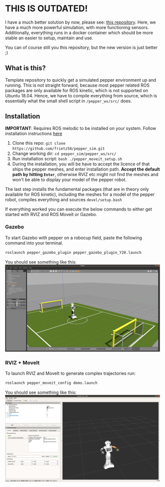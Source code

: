 # THIS IS OUTDATED!
I have a much better solution by now, please see: [this repository](https://github.com/frietz58/pepper_virtual). Here, we have a much more powerful simulation, with more functioning sensors. Additionally, everything runs in a docker container which should be more stable an easier to setup, maintain and use.

You can of course still you this repository, but the new version is just better ;)







## What is this?

Template repository to quickly get a simulated pepper environment up and running. This is not straight forward, because most pepper related ROS packages are only available for ROS kinetic, which is not supported on Ubuntu 18.04. Hence, we have to compile everything from source, which is essentially what the small shell script in `/pepper_ws/src/` does.

## Installation
**IMPORTANT**: Requires ROS melodic to be installed on your system. Follow installation instructions <a href="http://wiki.ros.org/melodic/Installation/Ubuntu" target="_blank">here</a>

1. Clone this repo: `git clone https://github.com/frietz58/pepper_sim.git`
2. Change working dir: `cd pepper_sim/pepper_ws/src/`
3. Run installation script: `bash ./pepper_moveit_setup.sh`
4. During the installation, you will be have to accept the licence of that ships the pepper meshes, and enter installation path. **Accept the default path by hitting `Enter`**, otherwise RVIZ etc might not find the meshes and won't be able to display your model of the pepper robot.

The last step installs the fundamental packages (that are in theory only available for ROS kinetic), including the meshes for a model of the pepper robot, compiles everything and sources `devel/setup.bash` 

If everything worked you can execute the below commands to either get started with RVIZ and ROS Moveit or Gazebo.

### Gazebo
To start Gazebo with pepper on a robocup field, paste the following command into your terminal. 
```bash
roslaunch pepper_gazebo_plugin pepper_gazebo_plugin_Y20.launch
```
You should see something like this:
<img src="gazebo.png"></img>

### RVIZ + MoveIt
To launch RVIZ and MoveIt to generate complex trajectories run:
```bash
roslaunch pepper_moveit_config demo.launch
```
You should see something like this:
<img src="rviz.png"></img>

